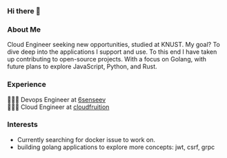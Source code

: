 ### Hi there 👋

<!--
**simonha9/simonha9** is a ✨ _special_ ✨ repository because its `README.md` (this file) appears on your GitHub profile.

Here are some ideas to get you started:

- 🔭 I’m currently working on ...
- 🌱 I’m currently learning ...
- 👯 I’m looking to collaborate on ...
- 🤔 I’m looking for help with ...
- 💬 Ask me about ...
- 📫 How to reach me: ...
- 😄 Pronouns: ...
- ⚡ Fun fact: ...
-->

### About Me
Cloud Engineer seeking new opportunities, studied at KNUST. My goal? To dive deep into the applications I support and use. To this end I have taken up contributing to open-source projects. With a focus on Golang, with future plans to explore JavaScript, Python, and Rust.

### Experience
🧑🏻‍💻 Devops Engineer at [6senseev](https://6sensehq.com)</br>
🧑🏻‍💻 Cloud  Engineer at [cloudfruition](https://www.cloudfruition.com/)</br>

### Interests
- Currently searching for docker issue to work on.
- building golang applications to explore more concepts: jwt, csrf, grpc

